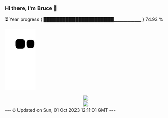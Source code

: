 ### Hi there, I'm Bruce 👋
⏳ Year progress { ██████████████████████▁▁▁▁▁▁▁▁ } 74.93 %

![](https://raw.githubusercontent.com/Swiftie13st/Swiftie13st/main/assets/github-contribution-grid-snake.svg)


<div align="center"> <img src="https://metrics.lecoq.io/Swiftie13st?template=classic&config.timezone=Asia%2FShanghai"> </div>

<div align="center"> <img src="https://github-readme-streak-stats.herokuapp.com/?user=Swiftie13st" /> </div>
---
⏰ Updated on Sun, 01 Oct 2023 12:11:01 GMT
---

